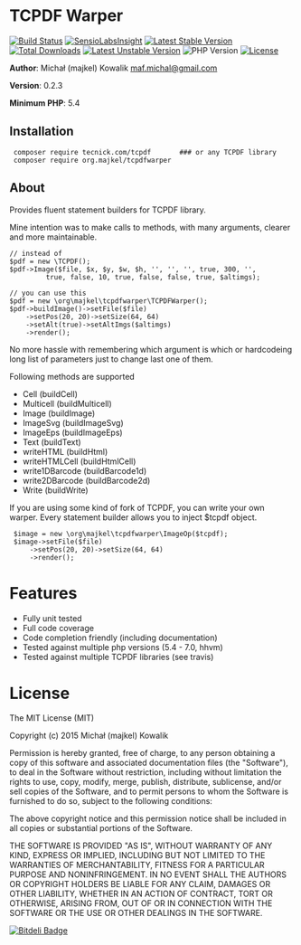 TCPDF Warper
============

[![Build Status](https://travis-ci.org/majkel89/tcpdf-warper.svg?branch=master)](https://travis-ci.org/majkel89/tcpdf-warper)
[![SensioLabsInsight](https://insight.sensiolabs.com/projects/151eec45-478b-41e4-aa58-0c2d86d4f36a/mini.png)](https://insight.sensiolabs.com/projects/151eec45-478b-41e4-aa58-0c2d86d4f36a)
[![Latest Stable Version](https://poser.pugx.org/majkel.org/tcpdf-warper/v/stable)](https://packagist.org/packages/majkel.org/tcpdf-warper)
[![Total Downloads](https://poser.pugx.org/majkel.org/tcpdf-warper/downloads)](https://packagist.org/packages/majkel.org/tcpdf-warper)
[![Latest Unstable Version](https://poser.pugx.org/majkel.org/tcpdf-warper/v/unstable)](https://packagist.org/packages/majkel.org/tcpdf-warper)
![PHP Version](https://img.shields.io/badge/version-PHP%205.3%2B-lightgrey.svg)
[![License](https://poser.pugx.org/majkel.org/tcpdf-warper/license)](https://packagist.org/packages/majkel.org/tcpdf-warper)

**Author**: Michał (majkel) Kowalik <maf.michal@gmail.com>

**Version**: 0.2.3

**Minimum PHP**: 5.4

Installation
------------

     composer require tecnick.com/tcpdf       ### or any TCPDF library
     composer require org.majkel/tcpdfwarper

About
-----

Provides fluent statement builders for TCPDF library.

Mine intention was to make calls to methods, with many arguments,
clearer and more maintainable.

    // instead of
    $pdf = new \TCPDF();
    $pdf->Image($file, $x, $y, $w, $h, '', '', '', true, 300, '',
             true, false, 10, true, false, false, true, $altimgs);

    // you can use this
    $pdf = new \org\majkel\tcpdfwarper\TCPDFWarper();
    $pdf->buildImage()->setFile($file)
        ->setPos(20, 20)->setSize(64, 64)
        ->setAlt(true)->setAltImgs($altimgs)
        ->render();

No more hassle with remembering which argument is which or hardcodeing long list of
parameters just to change last one of them.

Following methods are supported

  * Cell (buildCell)
  * Multicell (buildMulticell)
  * Image (buildImage)
  * ImageSvg (buildImageSvg)
  * ImageEps (buildImageEps)
  * Text (buildText)
  * writeHTML (buildHtml)
  * writeHTMLCell (buildHtmlCell)
  * write1DBarcode (buildBarcode1d)
  * write2DBarcode (buildBarcode2d)
  * Write (buildWrite)

If you are using some kind of fork of TCPDF, you can write your own warper.
Every statement builder allows you to inject $tcpdf object.

     $image = new \org\majkel\tcpdfwarper\ImageOp($tcpdf);
     $image->setFile($file)
         ->setPos(20, 20)->setSize(64, 64)
         ->render();

Features
========

  - Fully unit tested
  - Full code coverage
  - Code completion friendly (including documentation)
  - Tested against multiple php versions (5.4 - 7.0, hhvm)
  - Tested against multiple TCPDF libraries (see travis)

License
=======

The MIT License (MIT)

Copyright (c) 2015 Michał (majkel) Kowalik

Permission is hereby granted, free of charge, to any person obtaining a copy
of this software and associated documentation files (the "Software"), to deal
in the Software without restriction, including without limitation the rights
to use, copy, modify, merge, publish, distribute, sublicense, and/or sell
copies of the Software, and to permit persons to whom the Software is
furnished to do so, subject to the following conditions:

The above copyright notice and this permission notice shall be included in all
copies or substantial portions of the Software.

THE SOFTWARE IS PROVIDED "AS IS", WITHOUT WARRANTY OF ANY KIND, EXPRESS OR
IMPLIED, INCLUDING BUT NOT LIMITED TO THE WARRANTIES OF MERCHANTABILITY,
FITNESS FOR A PARTICULAR PURPOSE AND NONINFRINGEMENT. IN NO EVENT SHALL THE
AUTHORS OR COPYRIGHT HOLDERS BE LIABLE FOR ANY CLAIM, DAMAGES OR OTHER
LIABILITY, WHETHER IN AN ACTION OF CONTRACT, TORT OR OTHERWISE, ARISING FROM,
OUT OF OR IN CONNECTION WITH THE SOFTWARE OR THE USE OR OTHER DEALINGS IN THE
SOFTWARE.

[![Bitdeli Badge](https://d2weczhvl823v0.cloudfront.net/majkel89/tcpdf-warper/trend.png)](https://bitdeli.com/free "Bitdeli Badge")
